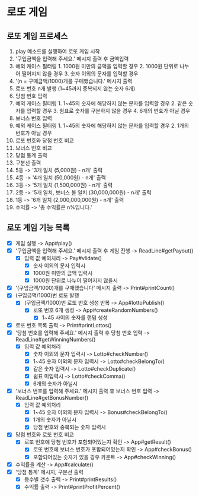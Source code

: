 # 로또 게임

## 로또 게임 프로세스

1. play 메소드를 실행하여 로또 게임 시작
2. '구입금액을 입력해 주세요.' 메시지 출력 후 금액입력
  1. 예외 케이스 필터링
    1. 1000원 미만의 금액을 입력할 경우
    2. 1000원 단위로 나누어 떨어지지 않을 경우
    3. 숫자 이외의 문자를 입력할 경우
3. '(n = 구매금액/1000)개를 구매했습니다.' 메시지 출력
4. 로또 번호 n개 발행 (1~45까지 중복되지 않는 숫자 6개)
5. 당첨 번호 입력
  1. 예외 케이스 필터링
    1. 1~45의 숫자에 해당하지 않는 문자를 입력할 경우
    2. 같은 숫자를 입력할 경우
    3. 쉼표로 숫자를 구분하지 않을 경우
    4. 6개의 번호가 아닐 경우
6. 보너스 번호 입력
  1. 예외 케이스 필터링
    1. 1~45의 숫자에 해당하지 않는 문자를 입력할 경우
    2. 1개의 번호가 아닐 경우
7. 로또 번호와 당첨 번호 비교
8. 보너스 번호 비교
9. 당첨 통계 출력
  1. 구분선 출력
  2. 5등 -> '3개 일치 (5,000원) - n개' 출력
  3. 4등 -> '4개 일치 (50,000원) - n개' 출력
  4. 3등 -> '5개 일치 (1,500,000원) - n개' 출력
  5. 2등 -> '5개 일치, 보너스 볼 일치 (30,000,000원) - n개' 출력
  6. 1등 -> '6개 일치 (2,000,000,000원) - n개' 출력
  7. 수익률 -> '총 수익률은 n%입니다.'

## 로또 게임 기능 목록
- [x] 게임 실행 -> App#play()
- [x] '구입금액을 입력해 주세요.' 메시지 출력 후 게임 진행 -> ReadLine#getPayout()
  - [x] 입력 값 예외처리 -> Pay#vlidate()
    - [x] 숫자 이외의 문자 입력시
    - [x] 1000원 미만의 금액 입력시
    - [x] 1000원 단위로 나누어 떨어지지 않을시
- [x] '(구입금액/1000)개를 구매했습니다' 메시지 출력 -> Print#printCount()
- [x] (구입금액/1000)번 로또 발행
  - [x] (구입금액/1000)번 로또 번호 생성 반복 -> App#lottoPublish()
    - [x] 로또 번호 6개 생성 -> App#createRandomNumbers()
      - [x] 1~45 사이의 숫자를 랜덤 생성
- [x] 로또 번호 목록 출력 -> Print#printLottos()
- [x] '당첨 번호를 입력해 주세요.' 메시지 출력 후 당첨 번호 입력 -> ReadLine#getWinningNumbers()
  - [x] 입력 값 예외처리
    - [x] 숫자 이외의 문자 입력시 -> Lotto#checkNumber()
    - [x] 1~45 숫자 이외의 문자 입력시 -> Lotto#checkBelongTo()
    - [x] 같은 숫자 입력시 -> Lotto#checkDuplicate()
    - [x] 쉼표 미입력시 -> Lotto#checkComma()
    - [x] 6개의 숫자가 아닐시
- [x] '보너스 번호를 입력해 주세요.' 메시지 출력 후 보너스 번호 입력 -> ReadLine#getBonusNumber()
  - [x] 입력 값 예외처리
    - [x] 1~45 숫자 이외의 문자 입력시 -> Bonus#checkBelongTo()
    - [x] 1개의 숫자가 아닐시
    - [x] 당첨 번호와 중복되는 숫자 입력시
- [x] 당첨 번호와 로또 번호 비교
  - [x] 로또 번호에 당첨 번호가 포함되어있는지 확인 -> App#getResult()
    - [x] 로또 번호에 보너스 번호가 포함되어있는지 확인 -> App#checkBonus()
    - [x] 포함되어있는 숫자가 있을 경우 카운트 -> App#checkWinning()
- [x] 수익률을 계산 -> App#calculate()
- [x] '당첨 통계' 메시지, 구분선 출력
  - [x] 등수별 갯수 출력 -> Print#printResults()
  - [x] 수익률 출력 -> Print#printProfitPercent()